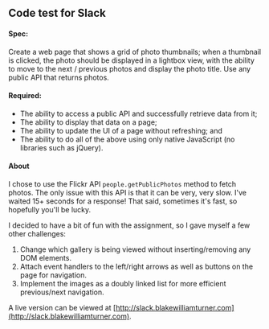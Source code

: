 ## Code test for Slack

#### Spec:

Create a web page that shows a grid of photo thumbnails; when a thumbnail is clicked, the photo should be displayed in a lightbox view, with the ability to move to the next / previous photos and display the photo title. Use any public API that returns photos.

#### Required:

- The ability to access a public API and successfully retrieve data from it;
- The ability to display that data on a page;
- The ability to update the UI of a page without refreshing; and
- The ability to do all of the above using only native JavaScript (no libraries such as jQuery).

#### About

I chose to use the Flickr API `people.getPublicPhotos` method to fetch photos. The only issue with this API is that it can be very, very slow. I've waited 15+ seconds for a response! That said, sometimes it's fast, so hopefully you'll be lucky.

I decided to have a bit of fun with the assignment, so I gave myself a few other challenges:

1. Change which gallery is being viewed without inserting/removing any DOM elements.
2. Attach event handlers to the left/right arrows as well as buttons on the page for navigation.
3. Implement the images as a doubly linked list for more efficient previous/next navigation.

A live version can be viewed at [http://slack.blakewilliamturner.com](http://slack.blakewilliamturner.com).
